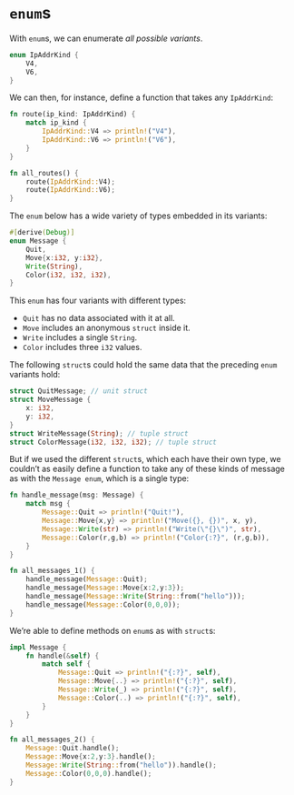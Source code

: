 # `enum`s

With `enum`s, we can enumerate *all possible variants*.

```rust
enum IpAddrKind {
    V4,
    V6,
}
```

We can then, for instance, define a function that takes any `IpAddrKind`:

```rust
fn route(ip_kind: IpAddrKind) {
    match ip_kind {
        IpAddrKind::V4 => println!("V4"),
        IpAddrKind::V6 => println!("V6"),
    }
}

fn all_routes() {
    route(IpAddrKind::V4);
    route(IpAddrKind::V6);
}
```

The `enum` below has a wide variety of types embedded in its variants:

```rust
#[derive(Debug)]
enum Message {
    Quit,
    Move{x:i32, y:i32},
    Write(String),
    Color(i32, i32, i32),
}
```

This `enum` has four variants with different types:

- `Quit` has no data associated with it at all.
- `Move` includes an anonymous `struct` inside it.
- `Write` includes a single `String`.
- `Color` includes three `i32` values.

The following `struct`s could hold the same data that the preceding `enum` variants hold:

```rust
struct QuitMessage; // unit struct
struct MoveMessage {
    x: i32,
    y: i32,
}
struct WriteMessage(String); // tuple struct
struct ColorMessage(i32, i32, i32); // tuple struct
```

But if we used the different `struct`s, which each have their own type, we couldn’t as easily define a function to take any of these kinds of message as with the `Message enum`, which is a single type:

```rust
fn handle_message(msg: Message) {
    match msg {
        Message::Quit => println!("Quit!"),
        Message::Move{x,y} => println!("Move({}, {})", x, y),
        Message::Write(str) => println!("Write(\"{}\")", str),
        Message::Color(r,g,b) => println!("Color{:?}", (r,g,b)),
    }
}

fn all_messages_1() {
    handle_message(Message::Quit);
    handle_message(Message::Move{x:2,y:3});
    handle_message(Message::Write(String::from("hello")));
    handle_message(Message::Color(0,0,0));
}
```

We’re able to define methods on `enum`s as with `struct`s:

```rust
impl Message {
    fn handle(&self) {
        match self {
            Message::Quit => println!("{:?}", self),
            Message::Move{..} => println!("{:?}", self),
            Message::Write(_) => println!("{:?}", self),
            Message::Color(..) => println!("{:?}", self),
        }
    }
}

fn all_messages_2() {
    Message::Quit.handle();
    Message::Move{x:2,y:3}.handle();
    Message::Write(String::from("hello")).handle();
    Message::Color(0,0,0).handle();
}
```
